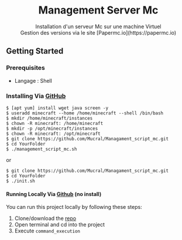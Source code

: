 <h1 align="center">Management Server Mc</h1>
<p align="center">Installation d'un serveur Mc sur une machine Virtuel <br />
Gestion des versions via le site [Papermc.io](https://papermc.io)</p>

## Getting Started

### Prerequisites
 - Langage : Shell

### Installing Via [GitHub](https://github.com/Mucral/Managament_script_mc)
```
$ [apt yum] install wget java screen -y
$ useradd minecraft --home /home/minecraft --shell /bin/bash
$ mkdir /home/minecraft/instances
$ chown -R minecraft: /home/minecraft
$ mkdir -p /opt/minecraft/instances
$ chown -R minecraft: /opt/minecraft
$ git clone https://github.com/Mucral/Managament_script_mc.git
$ cd YourFolder
$ ./management_script_mc.sh
```
or
```
$ git clone https://github.com/Mucral/Managament_script_mc.git
$ cd YourFolder
$ ./init.sh
```

#### Running Locally Via [Github](https://github.com/YourUser/YourProject) (no install)
You can run this project locally by following these steps:
1. Clone/download the [repo](https://github.com/YourUser/YourProject)
2. Open terminal and cd into the project
3. Execute ```command_execution```

<!---
## Using the Application
1. Do this
    - Precision
2. And this
3. And also this

*Easy !*

### Configurations
Lorem ipsum dolor sit amet, consectetur adipiscing elit, sed do eiusmod tempor incididunt ut labore et dolore magna aliqua. Ut enim ad minim veniam, quis nostrud exercitation ullamco laboris nisi ut aliquip ex ea commodo consequat. Duis aute irure dolor in reprehenderit in voluptate velit esse cillum dolore eu fugiat nulla pariatur. Excepteur sint occaecat cupidatat non proident, sunt in culpa qui officia deserunt mollit anim id est laborum.

## Video
If you need something visual to help you get started, [I made a video for the original release of this project](https://youtu.be/YourVideo); some things may be different but the same concepts still apply.

## Issues Using the Tool
Lorem ipsum dolor sit amet, consectetur adipiscing elit, sed do eiusmod tempor incididunt ut labore et dolore magna aliqua. Ut enim ad minim veniam, quis nostrud exercitation ullamco laboris nisi ut aliquip ex ea commodo consequat. Duis aute irure dolor in reprehenderit in voluptate velit esse cillum dolore eu fugiat nulla pariatur. Excepteur sint occaecat cupidatat non proident, sunt in culpa qui officia deserunt mollit anim id est laborum.
-->

